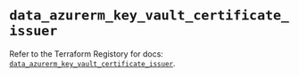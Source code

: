 # `data_azurerm_key_vault_certificate_issuer`

Refer to the Terraform Registory for docs: [`data_azurerm_key_vault_certificate_issuer`](https://registry.terraform.io/providers/hashicorp/azurerm/3.72.0/docs/data-sources/key_vault_certificate_issuer).

